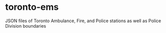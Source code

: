 # toronto-ems
JSON files of Toronto Ambulance, Fire, and Police stations as well as Police Division boundaries
